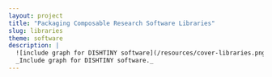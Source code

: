 ```yaml
---
layout: project
title: "Packaging Composable Research Software Libraries"
slug: libraries
theme: software
description: |
  ![include graph for DISHTINY software](/resources/cover-libraries.png){:width="100%"}{:height="200px"}{:style="object-fit:cover; object-position:top;"}
  _Include graph for DISHTINY software._
---
```

